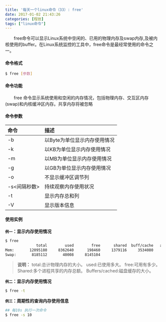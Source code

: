 ```yaml
---
title: '每天一个linux命令（33）: free'
date: 2017-01-02 21:43:26
categories: [程技]
tags: ["linux命令"]
---
```

　　free命令可以显示Linux系统中空闲的、已用的物理内存及swap内存,及被内核使用的buffer。在Linux系统监控的工具中，free命令是最经常使用的命令之一。
<!--more -->
#### 命令格式
```bash
$ free [参数]
```
#### 命令功能
　　free 命令显示系统使用和空闲的内存情况，包括物理内存、交互区内存(swap)和内核缓冲区内存。共享内存将被忽略
<!--more -->
#### 命令参数
| 命令 | 描述     |
| :------------- | :------------- |
| -b | 以Byte为单位显示内存使用情况  |
| -k | 以KB为单位显示内存使用情况 |
| -m | 以MB为单位显示内存使用情况 |
| -g | 以GB为单位显示内存使用情况 |
| -o | 不显示缓冲区调节列 |
| -s<间隔秒数> | 持续观察内存使用状况 |
| -t  | 显示内存总和列 |
| -V | 显示版本信息 |
#### 使用实例
**`例一`：显示内存使用情况**
```bash
$ free
              total        used        free      shared  buff/cache   available
Mem:       12095180     8362640      198460     1379116     3534080     2100004
Swap:       8185112       40008     8145104
```
>**说明：**
total:总计物理内存的大小。
used:已使用多大。
free:可用有多少。
Shared:多个进程共享的内存总额。
Buffers/cached:磁盘缓存的大小。

**`例二`：显示内存使用情况**
```bash
$ free -t
```
**`例三`：周期性的查询内存使用信息**
```bash
## 每10s 执行一次命令
$ free -s 10
```
